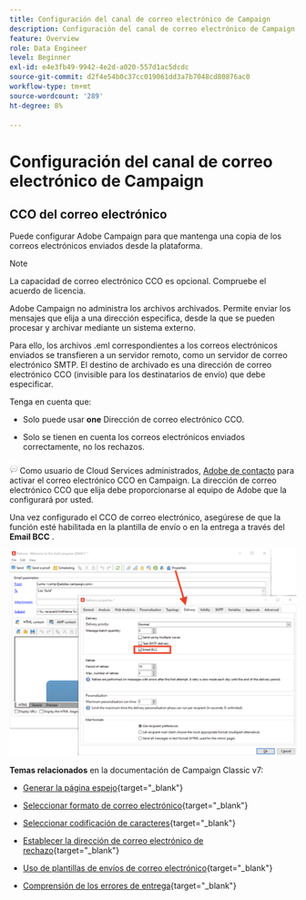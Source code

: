 ```yaml
---
title: Configuración del canal de correo electrónico de Campaign
description: Configuración del canal de correo electrónico de Campaign
feature: Overview
role: Data Engineer
level: Beginner
exl-id: e4e3fb49-9942-4e2d-a020-557d1ac5dcdc
source-git-commit: d2f4e54b0c37cc019061dd3a7b7048cd80876ac0
workflow-type: tm+mt
source-wordcount: '289'
ht-degree: 8%

---
```


# Configuración del canal de correo electrónico de Campaign

## CCO del correo electrónico

Puede configurar Adobe Campaign para que mantenga una copia de los correos electrónicos enviados desde la plataforma.

>[!NOTE]
>La capacidad de correo electrónico CCO es opcional. Compruebe el acuerdo de licencia.

Adobe Campaign no administra los archivos archivados. Permite enviar los mensajes que elija a una dirección específica, desde la que se pueden procesar y archivar mediante un sistema externo.

Para ello, los archivos .eml correspondientes a los correos electrónicos enviados se transfieren a un servidor remoto, como un servidor de correo electrónico SMTP. El destino de archivado es una dirección de correo electrónico CCO (invisible para los destinatarios de envío) que debe especificar.

Tenga en cuenta que:

* Solo puede usar **one** Dirección de correo electrónico CCO.

* Solo se tienen en cuenta los correos electrónicos enviados correctamente, no los rechazos.

![](../assets/do-not-localize/speech.png)  Como usuario de Cloud Services administrados, [Adobe de contacto](../start/campaign-faq.md#support) para activar el correo electrónico CCO en Campaign. La dirección de correo electrónico CCO que elija debe proporcionarse al equipo de Adobe que la configurará por usted.

Una vez configurado el CCO de correo electrónico, asegúrese de que la función esté habilitada en la plantilla de envío o en la entrega a través del **Email BCC** .

![](assets/email-bcc.png)


**Temas relacionados** en la documentación de Campaign Classic v7:


* [Generar la página espejo](https://experienceleague.adobe.com/docs/campaign-classic/using/sending-messages/sending-emails/sending-an-email/email-parameters.html#generating-mirror-page){target=&quot;_blank&quot;}

* [Seleccionar formato de correo electrónico](https://experienceleague.adobe.com/docs/campaign-classic/using/sending-messages/sending-emails/sending-an-email/email-parameters.html#selecting-message-formats){target=&quot;_blank&quot;}

* [Seleccionar codificación de caracteres](https://experienceleague.adobe.com/docs/campaign-classic/using/sending-messages/sending-emails/sending-an-email/email-parameters.html#character-encoding){target=&quot;_blank&quot;}

* [Establecer la dirección de correo electrónico de rechazo](https://experienceleague.adobe.com/docs/campaign-classic/using/sending-messages/sending-emails/sending-an-email/email-parameters.html#managing-bounce-emails){target=&quot;_blank&quot;}

* [Uso de plantillas de envíos de correo electrónico](https://experienceleague.adobe.com/docs/campaign-classic/using/sending-messages/using-delivery-templates/about-templates.html?lang=es){target=&quot;_blank&quot;}

* [Comprensión de los errores de entrega](https://experienceleague.adobe.com/docs/campaign-classic/using/sending-messages/monitoring-deliveries/understanding-delivery-failures.html){target=&quot;_blank&quot;}
